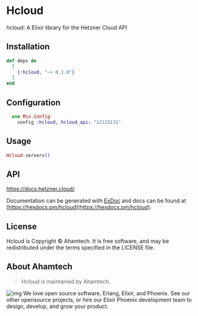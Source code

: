 # Hcloud

hcloud: A Elixir library for the Hetzner Cloud API

## Installation

```elixir
def deps do
  [
    {:hcloud, "~> 0.1.0"}
  ]
end
```

## Configuration

```elixir
  use Mix.Config
    config :hcloud, hcloud_api: "12123131"

```

## Usage

```elixir
Hcloud.servers()
```

## API

https://docs.hetzner.cloud/

Documentation can be generated with [ExDoc](https://github.com/elixir-lang/ex_doc)
and docs can be found at [https://hexdocs.pm/hcloud](https://hexdocs.pm/hcloud).

## License
Hcloud is Copyright © Ahamtech. It is free software, and may be redistributed under the terms specified in the LICENSE file.

## About Ahamtech

> Hcloud is maintained by Ahamtech. 

![img](https://sos-ch-dk-2.exo.io/aham-web/company/ahamtech.png)
We love open source software, Erlang, Elixir, and Phoenix. See our other opensource projects, or hire our Elixir Phoenix development team to design, develop, and grow your product.